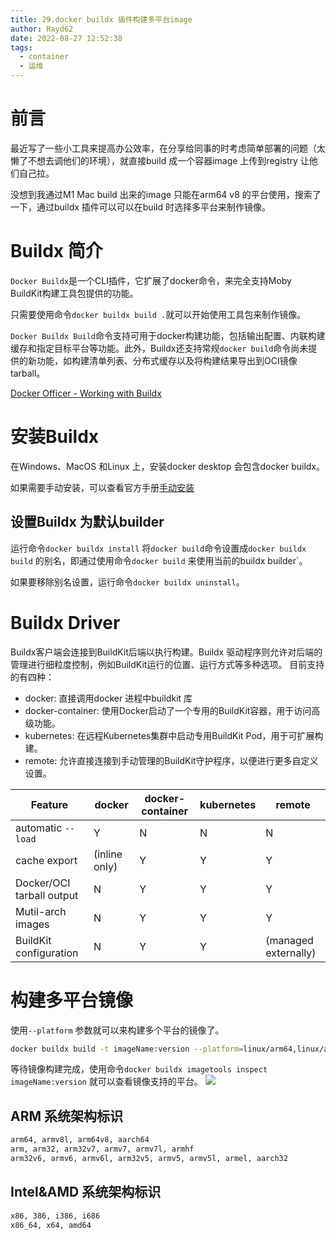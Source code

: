 ```yaml
---
title: 29.docker buildx 插件构建多平台image
author: Rayd62
date: 2022-08-27 12:52:38
tags:
  - container
  - 运维
---
```


# 前言
最近写了一些小工具来提高办公效率，在分享给同事的时考虑简单部署的问题（太懒了不想去调他们的环境），就直接build 成一个容器image 上传到registry 让他们自己拉。

没想到我通过M1 Mac build 出来的image 只能在arm64 v8 的平台使用，搜索了一下，通过buildx 插件可以可以在build 时选择多平台来制作镜像。
<!-- more -->

# Buildx 简介
`Docker Buildx`是一个CLI插件，它扩展了docker命令，来完全支持Moby BuildKit构建工具包提供的功能。

只需要使用命令`docker buildx build .`就可以开始使用工具包来制作镜像。

`Docker Buildx Build`命令支持可用于docker构建功能，包括输出配置、内联构建缓存和指定目标平台等功能。此外，Buildx还支持常规`docker build`命令尚未提供的新功能，如构建清单列表、分布式缓存以及将构建结果导出到OCI镜像tarball。

[Docker Officer - Working with Buildx](https://docs.docker.com/build/buildx/)

# 安装Buildx

在Windows、MacOS 和Linux 上，安装docker desktop 会包含docker buildx。

如果需要手动安装，可以查看官方手册[手动安装](https://docs.docker.com/build/buildx/install/#manual-download)

## 设置Buildx 为默认builder
运行命令`docker buildx install` 将`docker build`命令设置成`docker buildx build` 的别名，即通过使用命令`docker build` 来使用当前的buildx builder`。

如果要移除别名设置，运行命令`docker buildx uninstall`。

# Buildx Driver
Buildx客户端会连接到BuildKit后端以执行构建。Buildx 驱动程序则允许对后端的管理进行细粒度控制，例如BuildKit运行的位置、运行方式等多种选项。
目前支持的有四种：
+ docker: 直接调用docker 进程中buildkit 库
+ docker-container: 使用Docker启动了一个专用的BuildKit容器，用于访问高级功能。
+ kubernetes: 在远程Kubernetes集群中启动专用BuildKit Pod，用于可扩展构建。
+ remote: 允许直接连接到手动管理的BuildKit守护程序，以便进行更多自定义设置。

| Feature | docker | docker-container | kubernetes | remote |
| --- |---| --- | --- | --- |
| automatic `--load` | Y | N | N |N |
| cache export | (inline only) | Y | Y | Y |
| Docker/OCI tarball output | N | Y | Y | Y |
| Mutil-arch images | N | Y | Y | Y |
| BuildKit configuration | N | Y | Y | (managed externally) |

# 构建多平台镜像
使用`--platform` 参数就可以来构建多个平台的镜像了。
```bash
docker buildx build -t imageName:version --platform=linux/arm64,linux/amd64 .
```
等待镜像构建完成，使用命令`docker buildx imagetools inspect imageName:version` 就可以查看镜像支持的平台。
![](https://cdn.jsdelivr.net/gh/Rayd62/note_images02/202208271335510.png)

## ARM 系统架构标识
```bash
arm64, armv8l, arm64v8, aarch64
arm, arm32, arm32v7, armv7, armv7l, armhf
arm32v6, armv6, armv6l, arm32v5, armv5, armv5l, armel, aarch32
```
## Intel&AMD 系统架构标识
```bash
x86, 386, i386, i686
x86_64, x64, amd64
```